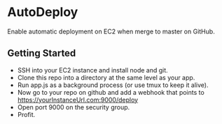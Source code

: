 # AutoDeploy
Enable automatic deployment on EC2 when merge to master on GitHub.

## Getting Started

- SSH into your EC2 instance and install node and git.
- Clone this repo into a directory at the same level as your app. 
- Run app.js as a background process (or use tmux to keep it alive).
- Now go to your repo on github and add a webhook that points to https://yourInstanceUrl.com:9000/deploy
- Open port 9000 on the security group. 
- Profit.

